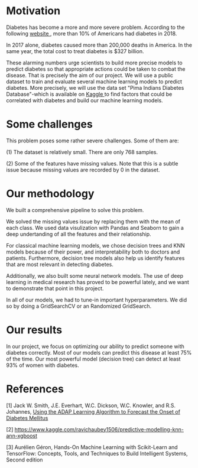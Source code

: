 # Motivation 
Diabetes has become a more and more severe problem. According to the following  <a href="https://www.diabetes.org/resources/statistics/statistics-about-diabetes#:~:text=Prevalence%3A%20In%202018%2C%2034.2%20million,of%20the%20population%2C%20had%20diabetes.&text=Undiagnosed%3A%20Of%20the%2034.2%20million,and%207.3%20million%20were%20undiagnosed"> website </a>, more than 10% of Americans had diabetes in 2018. 

In 2017 alone, diabetes caused more than 200,000 deaths in America. In the same year, the total cost to treat diabetes is $327 billion.

These alarming numbers urge scientists to build more precise models to predict diabetes so that appropriate actions could be taken to combat the disease. That is precisely the aim of our project. We will use a public dataset to train and evaluate several machine learning models to predict diabetes. More precisely, we will use the data set "Pima Indians Diabetes Database"-which is available on <a href="https://www.kaggle.com/uciml/pima-indians-diabetes-database" > Kaggle </a> to find factors that could be correlated with diabetes and build our machine learning models. 


# Some challenges 

This problem poses some rather severe challenges. Some of them are:

(1) The dataset is relatively small. There are only 768 samples.

(2) Some of the features have missing values. Note that this is a subtle issue because missing values are recorded by 0 in the dataset. 

# Our methodology

We built a comprehensive pipeline to solve this problem. 

We solved the missing values issue by replacing them with the mean of each class. We used data visulization with Pandas and Seaborn to gain a deep undertanding of all the features and their relationship.  

For classical machine learning models, we chose decision trees and KNN models because of their power, and interpretability both to doctors and patients. Furthermore, decision tree models also help us identify features that are most relevant in detecting diabetes. 

Additionally, we also built some neural network models. The use of deep learning in medical research has proved to be powerful lately, and we want to demonstrate that point in this project. 

In all of our models, we had to tune-in important hyperparameters. We did so by doing a GridSearchCV or an Randomized GridSearch. 

# Our results 

In our project, we focus on optimizing our ability to predict someone with diabetes correctly. Most of our models can predict this disease at least 75% of the time. Our most powerful model (decision tree) can detect at least 93% of women with diabetes. 

# References 

[1] Jack W. Smith, J.E. Everhart, W.C. Dickson, W.C. Knowler, and R.S. Johannes, <a href="https://www.ncbi.nlm.nih.gov/pmc/articles/PMC2245318/"> Using the ADAP Learning Algorithm to Forecast the Onset of Diabetes Mellitus </a>

[2] https://www.kaggle.com/ravichaubey1506/predictive-modelling-knn-ann-xgboost

[3] Aurélien Géron, Hands-On Machine Learning with Scikit-Learn and TensorFlow: Concepts, Tools, and Techniques to Build Intelligent Systems, Second edition

